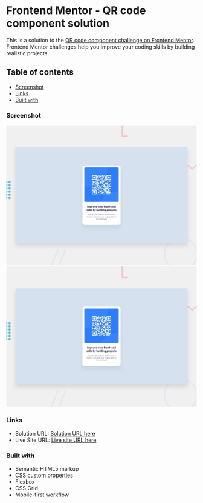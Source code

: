 # Frontend Mentor - QR code component solution

This is a solution to the [QR code component challenge on Frontend Mentor](https://www.frontendmentor.io/challenges/qr-code-component-iux_sIO_H). Frontend Mentor challenges help you improve your coding skills by building realistic projects.

## Table of contents

-   [Screenshot](#screenshot)
-   [Links](#links)
-   [Built with](#built-with)

### Screenshot

![](assets/design/desktop-preview.jpg)
![](assets/design/desktop-preview.jpg)

### Links

-   Solution URL: [Solution URL here](https://qr-codecomponent.netlify.app/)
-   Live Site URL: [Live site URL here](https://github.com/iprinceroyy/qr-code-component)

### Built with

-   Semantic HTML5 markup
-   CSS custom properties
-   Flexbox
-   CSS Grid
-   Mobile-first workflow
